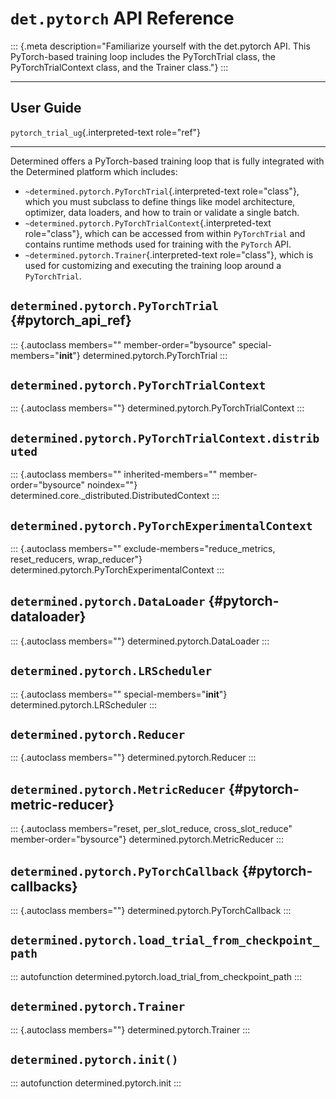 # `det.pytorch` API Reference

::: {.meta description="Familiarize yourself with the det.pytorch API. This PyTorch-based training loop includes the PyTorchTrial class, the PyTorchTrialContext class, and the Trainer class."}
:::

  --------------------------------------------
  User Guide
  --------------------------------------------
  `pytorch_trial_ug`{.interpreted-text
  role="ref"}

  --------------------------------------------

Determined offers a PyTorch-based training loop that is fully integrated
with the Determined platform which includes:

-   `~determined.pytorch.PyTorchTrial`{.interpreted-text role="class"},
    which you must subclass to define things like model architecture,
    optimizer, data loaders, and how to train or validate a single
    batch.
-   `~determined.pytorch.PyTorchTrialContext`{.interpreted-text
    role="class"}, which can be accessed from within `PyTorchTrial` and
    contains runtime methods used for training with the `PyTorch` API.
-   `~determined.pytorch.Trainer`{.interpreted-text role="class"}, which
    is used for customizing and executing the training loop around a
    `PyTorchTrial`.

## `determined.pytorch.PyTorchTrial` {#pytorch_api_ref}

::: {.autoclass members="" member-order="bysource" special-members="__init__"}
determined.pytorch.PyTorchTrial
:::

## `determined.pytorch.PyTorchTrialContext`

::: {.autoclass members=""}
determined.pytorch.PyTorchTrialContext
:::

## `determined.pytorch.PyTorchTrialContext.distributed`

::: {.autoclass members="" inherited-members="" member-order="bysource" noindex=""}
determined.core.\_distributed.DistributedContext
:::

## `determined.pytorch.PyTorchExperimentalContext`

::: {.autoclass members="" exclude-members="reduce_metrics, reset_reducers, wrap_reducer"}
determined.pytorch.PyTorchExperimentalContext
:::

## `determined.pytorch.DataLoader` {#pytorch-dataloader}

::: {.autoclass members=""}
determined.pytorch.DataLoader
:::

## `determined.pytorch.LRScheduler`

::: {.autoclass members="" special-members="__init__"}
determined.pytorch.LRScheduler
:::

## `determined.pytorch.Reducer`

::: {.autoclass members=""}
determined.pytorch.Reducer
:::

## `determined.pytorch.MetricReducer` {#pytorch-metric-reducer}

::: {.autoclass members="reset, per_slot_reduce, cross_slot_reduce" member-order="bysource"}
determined.pytorch.MetricReducer
:::

## `determined.pytorch.PyTorchCallback` {#pytorch-callbacks}

::: {.autoclass members=""}
determined.pytorch.PyTorchCallback
:::

## `determined.pytorch.load_trial_from_checkpoint_path`

::: autofunction
determined.pytorch.load_trial_from_checkpoint_path
:::

## `determined.pytorch.Trainer`

::: {.autoclass members=""}
determined.pytorch.Trainer
:::

## `determined.pytorch.init()`

::: autofunction
determined.pytorch.init
:::
